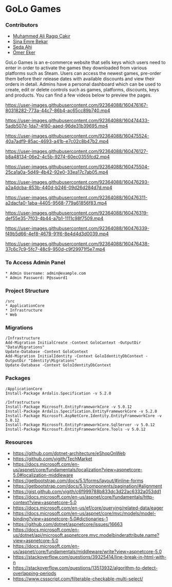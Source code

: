 # GoLo Games

### Contributors
* <a href="https://github.com/MAliRagipCakir">Muhammed Ali Ragıp Çakır</a>
* <a href="https://github.com/sinaemre">Sina Emre Bekar</a>
* <a href="https://github.com/sedaahi">Seda Ahi</a>
* <a href="https://github.com/omerfe">Ömer Eker</a>

GoLo Games is an e-commerce website that sells keys which users need to enter in order to activate the games they downloaded from various platforms such as Steam. Users can access the newest games, pre-order them before their release dates with available discounts and view their orders in detail. Admins have a personal dashboard which can be used to create, edit or delete controls such as games, platforms, discounts, keys and products. You can find a few videos below to preview the pages.

https://user-images.githubusercontent.com/92364088/160476167-80318282-773a-44c7-86b4-ac65cc89b740.mp4

https://user-images.githubusercontent.com/92364088/160474433-5adb507d-1da7-4f80-aaed-96de31b39695.mp4

https://user-images.githubusercontent.com/92364088/160475524-40a7adf9-85ac-4693-a41b-e7c02c8b47b2.mp4

https://user-images.githubusercontent.com/92364088/160476127-b8a48134-06e2-4c5b-9274-60ec0355fcd2.mp4

https://user-images.githubusercontent.com/92364088/160475504-25ca1a0a-5d49-4b42-92e0-33ea17c7ab05.mp4

https://user-images.githubusercontent.com/92364088/160476293-a2a4dcba-853b-440d-b246-09d26d284d7d.mp4

https://user-images.githubusercontent.com/92364088/160476311-a2dacfa0-1aba-4405-9568-779a61856f83.mp4

https://user-images.githubusercontent.com/92364088/160476319-def55e35-7f03-4b44-a7b1-1111c98f7509.mp4

https://user-images.githubusercontent.com/92364088/160476339-f49b5d66-4ef8-4678-91f6-8e4d4d3d0039.mp4

https://user-images.githubusercontent.com/92364088/160476438-37c6c7c9-5fc7-48c9-950d-c9f29971f5e7.mp4


### To Access Admin Panel
```
* Admin Username: admin@example.com
* Admin Password: P@ssword1
```

### Project Structure
```
/src
* ApplicationCore
* Infrastructure
* Web
```

### Migrations
```
/Infrastructure
Add-Migration InitialCreate -Context GoloContext -OutputDir "Data\Migrations"
Update-Database -Context GoloContext
Add-Migration InitialIdentity -Context GoloIdentityDbContext -OutputDir "Identity\Migrations"
Update-Database -Context GoloIdentityDbContext
```

### Packages
```
/ApplicationCore
Install-Package Ardalis.Specification -v 5.2.0

/Infrastructure
Install-Package Microsoft.EntityFrameworkCore -v 5.0.12
Install-Package Ardalis.Specification.EntityFrameworkCore -v 5.2.0
Install-Package Microsoft.AspNetCore.Identity.EntityFrameworkCore -v 5.0.12
Install-Package Microsoft.EntityFrameworkCore.SqlServer -v 5.0.12
Install-Package Microsoft.EntityFrameworkCore.Tools -v 5.0.12
```

### Resources
* https://github.com/dotnet-architecture/eShopOnWeb
* https://github.com/yigith/TechMarket
* https://docs.microsoft.com/en-us/aspnet/core/fundamentals/localization?view=aspnetcore-5.0#localization-middleware
* https://getbootstrap.com/docs/5.1/forms/layout/#inline-forms
* https://getbootstrap.com/docs/5.1/components/pagination/#alignment
* https://gist.github.com/yigith/c6f999788b833dc3d22ac6332a053dd1
* https://docs.microsoft.com/en-us/aspnet/core/fundamentals/http-context?view=aspnetcore-5.0
* https://docs.microsoft.com/en-us/ef/core/querying/related-data/eager
* https://docs.microsoft.com/en-us/aspnet/core/mvc/models/model-binding?view=aspnetcore-5.0#dictionaries-1
* https://github.com/dotnet/aspnetcore/issues/16663
* https://docs.microsoft.com/en-us/dotnet/api/microsoft.aspnetcore.mvc.modelbinderattribute.name?view=aspnetcore-5.0
* https://docs.microsoft.com/en-us/aspnet/core/fundamentals/middleware/write?view=aspnetcore-5.0
* https://stackoverflow.com/questions/39325414/line-break-in-html-with-n
* https://stackoverflow.com/questions/13513932/algorithm-to-detect-overlapping-periods
* https://www.cssscript.com/filterable-checkable-multi-select/
